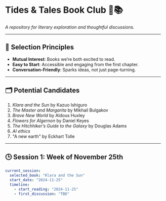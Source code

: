 # Tides & Tales Book Club 🌊📚  
_A repository for literary exploration and thoughtful discussions._

---

## 📜 **Selection Principles**
- **Mutual Interest**: Books we’re both excited to read.
- **Easy to Start**: Accessible and engaging from the first chapter.
- **Conversation-Friendly**: Sparks ideas, not just page-turning.

---

## 🗂️ **Potential Candidates**
1. *Klara and the Sun* by Kazuo Ishiguro  
2. *The Master and Margarita* by Mikhail Bulgakov  
3. *Brave New World* by Aldous Huxley  
4. *Flowers for Algernon* by Daniel Keyes  
5. *The Hitchhiker’s Guide to the Galaxy* by Douglas Adams
6. *AI ethics* 
7. "A new earth" by Eckhart Tolle

---

## 🕒 **Session 1: Week of November 25th**
```yaml
current_session:
  selected_book: "Klara and the Sun"
  start_date: "2024-11-25"
  timeline:
    - start_reading: "2024-11-25"
    - first_discussion: "TBD"





